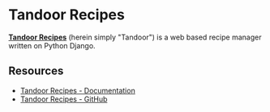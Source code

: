 # Tandoor Recipes

[**Tandoor Recipes**][1] (herein simply "Tandoor") is a web based recipe manager written on Python Django. 

## Resources
- [Tandoor Recipes - Documentation]([1])
- [Tandoor Recipes - GitHub]([2])

[1]: https://docs.tandoor.dev/ "Tandoor Recipes - Documentation"
[2]: https://github.com/TandoorRecipes/recipes "Tandoor Recipes - GitHub"